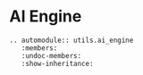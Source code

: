 # AI Engine

```{eval-rst}
.. automodule:: utils.ai_engine
   :members:
   :undoc-members:
   :show-inheritance:
```
